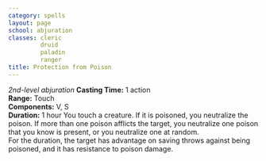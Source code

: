 ```yaml
---
category: spells
layout: page
school: abjuration
classes: cleric
         druid
         paladin
         ranger
title: Protection from Poison 
---
```

_2nd-level abjuration_ 
**Casting Time:** 1 action    
**Range:** Touch    
**Components:** V, S   
**Duration:** 1 hour 
You touch a creature. If it is poisoned, you neutralize the poison. If more than one poison afflicts the target, you neutralize one poison that you know is present, or you neutralize one at random.    
For the duration, the target has advantage on saving throws against being poisoned, and it has resistance to poison damage. 